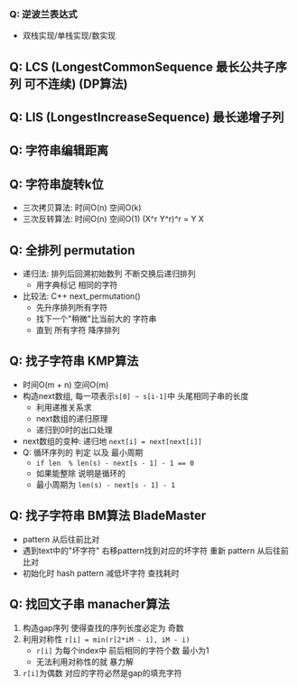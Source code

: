 ### Q: 逆波兰表达式
+ 双栈实现/单栈实现/数实现

## Q: LCS (LongestCommonSequence 最长公共子序列 可不连续) (DP算法)

## Q: LIS (LongestIncreaseSequence) 最长递增子列

## Q: 字符串编辑距离

## Q: 字符串旋转k位
+ 三次拷贝算法: 时间O(n) 空间O(k)
+ 三次反转算法: 时间O(n) 空间O(1)  (X^r Y^r)^r = Y X

## Q: 全排列 permutation
+ 递归法: 排列后回溯初始数列 不断交换后递归排列
    + 用字典标记 相同的字符
+ 比较法: C++ next_permutation()
    + 先升序排列所有字符
    + 找下一个"稍微"比当前大的 字符串
    + 直到 所有字符 降序排列

## Q: 找子字符串 KMP算法
+ 时间O(m + n) 空间O(m)
+ 构造next数组, 每一项表示`s[0] ~ s[i-1]`中 头尾相同子串的长度
    + 利用递推关系求
    + next数组的递归原理
    + 递归到0时的出口处理
+ next数组的变种: 递归地 `next[i] = next[next[i]]`
+ Q: 循环序列的 判定 以及 最小周期
    + `if len  % len(s) - next[s - 1] - 1 == 0`
    + 如果能整除 说明是循环的
    + 最小周期为 `len(s) - next[s - 1] - 1`

## Q: 找子字符串 BM算法 BladeMaster
+ pattern 从后往前比对
+ 遇到text中的"坏字符" 右移pattern找到对应的坏字符
  重新 pattern 从后往前比对
+ 初始化时 hash pattern 减低坏字符 查找耗时

## Q: 找回文子串 manacher算法
1. 构造gap序列 使得查找的序列长度必定为 奇数
2. 利用对称性 `r[i] = min(r[2*iM - i], iM - i)`
    + `r[i]` 为每个index中 前后相同的字符个数 最小为1
    + 无法利用对称性的就 暴力解
3. `r[i]`为偶数 对应的字符必然是gap的填充字符